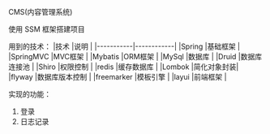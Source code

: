 CMS(内容管理系统)

使用 SSM 框架搭建项目

用到的技术：
|技术     |说明    |
|-----------|------------|
|Spring     |基础框架     |
|SpringMVC  |MVC框架      |
|Mybatis    |ORM框架      |
|MySql      |数据库       |
|Druid      |数据库连接池   |
|Shiro      |权限控制 | 
|redis      |缓存数据库   |
|Lombok     |简化对象封装|
|flyway     |数据库版本控制 |
|freemarker |模板引擎 |
|layui      |前端框架 |

实现的功能：
1. 登录
2. 日志记录
